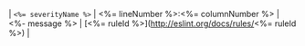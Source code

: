 | ```<%= severityName %>``` | <%= lineNumber %>:<%= columnNumber %> | <%- message %> | [<%= ruleId %>](http://eslint.org/docs/rules/<%= ruleId %>) |